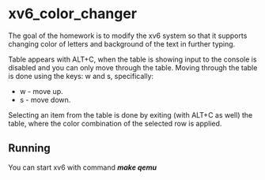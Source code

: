 # xv6_color_changer
The goal of the homework is to modify the xv6 system so that it supports changing color of letters and background of the text in further typing.

Table appears with ALT+C, when the table is showing input to the console is disabled and you can only move through the table.
Moving through the table is done using the keys: w and s, specifically:

+ w - move up.
+ s - move down.

Selecting an item from the table is done by exiting (with ALT+C as well) the table, where the color combination of the selected row is applied.

## Running
You can start xv6 with command _**make qemu**_
